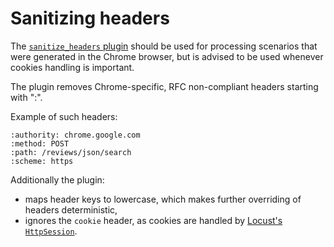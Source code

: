 # Sanitizing headers

The [`sanitize_headers` plugin](sanitize_headers.py) should be used for processing scenarios that were generated 
in the Chrome browser, but is advised to be used whenever cookies handling is important.
 
The plugin removes Chrome-specific, RFC non-compliant headers starting with ":". 

Example of such headers:
```
:authority: chrome.google.com
:method: POST
:path: /reviews/json/search
:scheme: https
```

Additionally the plugin:
- maps header keys to lowercase, which makes further overriding of headers deterministic,
- ignores the `cookie` header, as cookies are handled by [Locust's `HttpSession`][http-session].

[http-session]: https://docs.locust.io/en/stable/api.html#httpsession-class